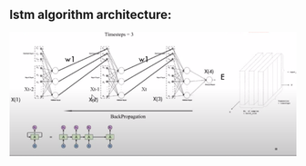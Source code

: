 ## lstm algorithm architecture:

![banner](https://raw.githubusercontent.com/mehdisahraeei/Introductory-Lstm/master/Lstm/intro.png)
